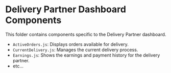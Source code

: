 # Delivery Partner Dashboard Components

This folder contains components specific to the Delivery Partner dashboard.

- `ActiveOrders.js`: Displays orders available for delivery.
- `CurrentDelivery.js`: Manages the current delivery process.
- `Earnings.js`: Shows the earnings and payment history for the delivery partner.
- etc...